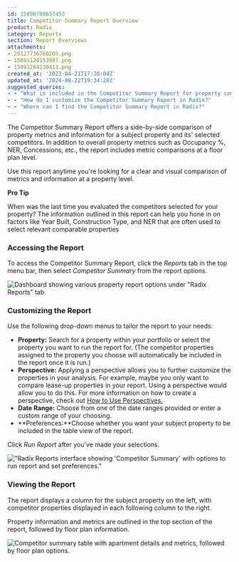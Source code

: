 ```yaml
---
id: 15090780637453
title: Competitor Summary Report Overview
product: Radix
category: Reports
section: Report Overviews
attachments:
- 29127736760205.png
- 15091128153997.png
- 15091284230413.png
created_at: '2023-04-21T17:30:04Z'
updated_at: '2024-08-22T19:34:28Z'
suggested_queries:
- - "What is included in the Competitor Summary Report for property comparisons?"
- - "How do I customize the Competitor Summary Report in Radix?"
- - "Where can I find the Competitor Summary Report in Radix?"
---
```

The Competitor Summary Report offers a side-by-side comparison of property metrics and information for a subject property and its' selected competitors. In addition to overall property metrics such as Occupancy %, NER, Concessions, etc., the report includes metric comparisons at a floor plan level.

Use this report anytime you're looking for a clear and visual comparison of metrics and information at a property level.

**Pro Tip**

When was the last time you evaluated the competitors selected for your property? The information outlined in this report can help you hone in on factors like Year Built, Construction Type, and NER that are often used to select relevant comparable properties

### Accessing the Report

To access the Competitor Summary Report, click the *Reports* tab in the top menu bar, then select *Competitor Summary* from the report options.

![Dashboard showing various property report options under "Radix Reports" tab.](attachments/29127736760205.png)

### Customizing the Report

Use the following drop-down menus to tailor the report to your needs:

* **Property:** Search for a property within your portfolio or select the property you want to run the report for. (The competitor properties assigned to the property you choose will automatically be included in the report once it is run.)
* **Perspective:** Applying a perspective allows you to further customize the properties in your analysis. For example, maybe you only want to compare lease-up properties in your report. Using a perspective would allow you to do this. For more information on how to create a perspective, check out [How to Use Perspectives.](https://help.radix.com/hc/en-us/articles/7313516628749)
* **Date Range:** Choose from one of the date ranges provided or enter a custom range of your choosing.
* **Preferences:**Choose whether you want your subject property to be included in the table view of the report.

Click *Run Report* after you've made your selections.

!["Radix Reports interface showing 'Competitor Summary' with options to run report and set preferences."](attachments/15091128153997.png)

### Viewing the Report

The report displays a column for the subject property on the left, with competitor properties displayed in each following column to the right.

Property information and metrics are outlined in the top section of the report, followed by floor plan information.

![Competitor summary table with apartment details and metrics, followed by floor plan options.](attachments/15091284230413.png)